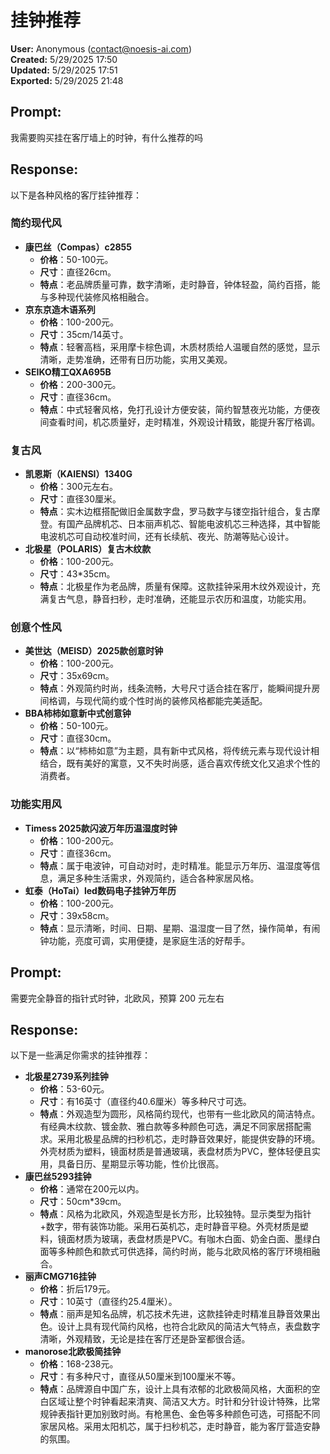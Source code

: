 # 挂钟推荐

**User:** Anonymous (contact@noesis-ai.com)  
**Created:** 5/29/2025 17:50  
**Updated:** 5/29/2025 17:51  
**Exported:** 5/29/2025 21:48  

## Prompt:
我需要购买挂在客厅墙上的时钟，有什么推荐的吗

## Response:
以下是各种风格的客厅挂钟推荐：

### 简约现代风
- **康巴丝（Compas）c2855**
    - **价格**：50-100元。
    - **尺寸**：直径26cm。
    - **特点**：老品牌质量可靠，数字清晰，走时静音，钟体轻盈，简约百搭，能与多种现代装修风格相融合。
- **京东京造木语系列**
    - **价格**：100-200元。
    - **尺寸**：35cm/14英寸。
    - **特点**：轻奢高档，采用摩卡棕色调，木质材质给人温暖自然的感觉，显示清晰，走势准确，还带有日历功能，实用又美观。
- **SEIKO精工QXA695B**
    - **价格**：200-300元。
    - **尺寸**：直径36cm。
    - **特点**：中式轻奢风格，免打孔设计方便安装，简约智慧夜光功能，方便夜间查看时间，机芯质量好，走时精准，外观设计精致，能提升客厅格调。

### 复古风
- **凯恩斯（KAIENSI）1340G**
    - **价格**：300元左右。
    - **尺寸**：直径30厘米。
    - **特点**：实木边框搭配做旧金属数字盘，罗马数字与镂空指针组合，复古摩登。有国产品牌机芯、日本丽声机芯、智能电波机芯三种选择，其中智能电波机芯可自动校准时间，还有长续航、夜光、防潮等贴心设计。
- **北极星（POLARIS）复古木纹款**
    - **价格**：100-200元。
    - **尺寸**：43*35cm。
    - **特点**：北极星作为老品牌，质量有保障。这款挂钟采用木纹外观设计，充满复古气息，静音扫秒，走时准确，还能显示农历和温度，功能实用。

### 创意个性风
- **美世达（MEISD）2025款创意时钟**
    - **价格**：100-200元。
    - **尺寸**：35x69cm。
    - **特点**：外观简约时尚，线条流畅，大号尺寸适合挂在客厅，能瞬间提升房间格调，与现代简约或个性时尚的装修风格都能完美适配。
- **BBA柿柿如意新中式创意钟**
    - **价格**：50-100元。
    - **尺寸**：直径30cm。
    - **特点**：以“柿柿如意”为主题，具有新中式风格，将传统元素与现代设计相结合，既有美好的寓意，又不失时尚感，适合喜欢传统文化又追求个性的消费者。

### 功能实用风
- **Timess 2025款闪波万年历温湿度时钟**
    - **价格**：100-200元。
    - **尺寸**：直径36cm。
    - **特点**：属于电波钟，可自动对时，走时精准。能显示万年历、温湿度等信息，满足多种生活需求，外观简约，适合各种家居风格。
- **虹泰（HoTai）led数码电子挂钟万年历**
    - **价格**：100-200元。
    - **尺寸**：39x58cm。
    - **特点**：显示清晰，时间、日期、星期、温湿度一目了然，操作简单，有闹钟功能，亮度可调，实用便捷，是家庭生活的好帮手。


## Prompt:
需要完全静音的指针式时钟，北欧风，预算 200 元左右

## Response:
以下是一些满足你需求的挂钟推荐：
- **北极星2739系列挂钟**
    - **价格**：53-60元。
    - **尺寸**：有16英寸（直径约40.6厘米）等多种尺寸可选。
    - **特点**：外观造型为圆形，风格简约现代，也带有一些北欧风的简洁特点。有经典木纹款、镀金款、雅白款等多种颜色可选，满足不同家居搭配需求。采用北极星品牌的扫秒机芯，走时静音效果好，能提供安静的环境。外壳材质为塑料，镜面材质是普通玻璃，表盘材质为PVC，整体轻便且实用，具备日历、星期显示等功能，性价比很高。
- **康巴丝5293挂钟**
    - **价格**：通常在200元以内。
    - **尺寸**：50cm*39cm。
    - **特点**：风格为北欧风，外观造型是长方形，比较独特。显示类型为指针+数字，带有装饰功能。采用石英机芯，走时静音平稳。外壳材质是塑料，镜面材质为玻璃，表盘材质是PVC。有咖木白面、奶金白面、墨绿白面等多种颜色和款式可供选择，简约时尚，能与北欧风格的客厅环境相融合。
- **丽声CMG716挂钟**
    - **价格**：折后179元。
    - **尺寸**：10英寸（直径约25.4厘米）。
    - **特点**：丽声是知名品牌，机芯技术先进，这款挂钟走时精准且静音效果出色。设计上具有现代简约风格，也符合北欧风的简洁大气特点，表盘数字清晰，外观精致，无论是挂在客厅还是卧室都很合适。
- **manorose北欧极简挂钟**
    - **价格**：168-238元。
    - **尺寸**：有多种尺寸，直径从50厘米到100厘米不等。
    - **特点**：品牌源自中国广东，设计上具有浓郁的北欧极简风格，大面积的空白区域让整个时钟看起来清爽、简洁又大方。时针和分针设计特殊，比常规钟表指针更加别致时尚。有枪黑色、金色等多种颜色可选，可搭配不同家居风格。采用太阳机芯，属于扫秒机芯，走时静音，能为客厅营造安静的氛围。
